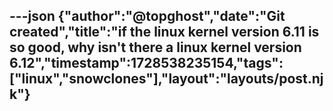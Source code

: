 ---json
{"author":"@topghost","date":"Git created","title":"if the linux kernel version 6.11 is so good, why isn&#x27;t there a linux kernel version 6.12","timestamp":1728538235154,"tags":["linux","snowclones"],"layout":"layouts/post.njk"}
---

